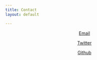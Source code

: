```yaml
---
title: Contact
layout: default

---
```


<p align="center">
<a href="mailto:jeanpatrick.francoia@gmail.com" class="button">Email</a>
</p>
<p align="center">
<a href="https://twitter.com/JPFrancoia" class="button">Twitter</a>
</p>
<p align="center">
<a href="https://github.com/JPFrancoia" class="button">Github</a>
</p>
